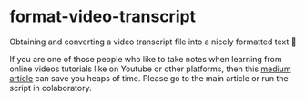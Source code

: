 # format-video-transcript

Obtaining and converting a video transcript file into a nicely formatted text 📝

If you are one of those people who like to take notes when learning from online videos tutorials like on Youtube or other platforms, then this [medium article](https://medium.com/@iafara/how-to-convert-video-transcript-into-a-formatted-text-for-free-18f9ce8a310a?sk=9aa0b63e390bbe520987ff54651879d6) can save you heaps of time. Please go to the main article or run the script in colaboratory.
